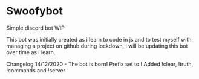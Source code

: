 # Swoofybot
Simple discord bot WIP

This bot was initially created as i learn to code in js and to test myself with managing a project on github during lockdown, i will be updating this bot over time as i learn.

Changelog
14/12/2020 - The bot is born!
Prefix set to !
Added !clear, !truth, !commands and !server
